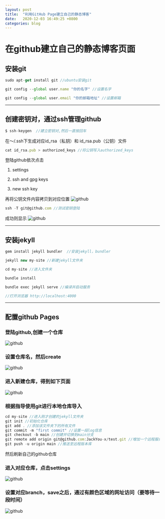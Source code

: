 ```yaml
---
layout: post
title:  "利用GitHub Page建立自己的静态博客"
date:   2020-12-03 16:49:25 +0800
categories: blog
---
```

# 在github建立自己的静态博客页面
## 安装git
```javascript
sudo apt-get install git //ubuntu安装git

git config --global user.name "你的名字" //设置名字

git config --global user.email "你的邮箱地址" //设置邮箱
```
<hr/>

## 创建密钥对，通过ssh管理github
```javascript
$ ssh-keygen  //建立密钥对,然后一直按回车
```
在～/.ssh下生成对应id_rsa（私钥）和 id_rsa.pub（公钥）文件
```javascript
cat id_rsa.pub > authorized_keys //将公钥写入authorized_keys
```

登陆github依次点击

1. settings

2. ssh and gpg keys

3. new ssh key

再将公钥文件内容拷贝到对应位置
![github]({{site.baseurl}}/assets/github.png)

```javascript
ssh -T git@github.com //测试密钥登陆
```
成功则显示
![github]({{site.baseurl}}/assets/github_success.png)
<hr/>

## 安装jekyll
```javascript
gem install jekyll bundler  //安装jekyll，bundler

jekyll new my-site //新建jekyll文件夹

cd my-site //进入文件夹

bundle install

bundle exec jekyll serve //编译并启动服务

//打开浏览器 http://localhost:4000
```
<hr/>

## 配置github Pages

### 登陆github,创建一个仓库
![github]({{site.baseurl}}/assets/new_pepository0.png)
### 设置仓库名，然后create
![github]({{site.baseurl}}/assets/new_pepository1.png)
### 进入新建仓库，得到如下页面
![github]({{site.baseurl}}/assets/update.png)

### 根据指导使用git进行本地仓库导入
```javascript
cd my-site //进入刚才创建的jekyll文件夹
git init //初始化仓库
git add . //添加该文件夹下的所有文件
git commit -m "first commit" //设置一段log信息
git checkout -b main //创建并切换到main分支
git remote add origin git@github.com:JackYou-x/test.git //增加一个远程服务器端
git push -u origin main //推送至远程版本库
```
然后刷新自己的github仓库
### 进入对应仓库，点击settings
![github]({{site.baseurl}}/assets/setting.png)
### 设置对应branch，save之后，通过有颜色区域的网址访问（要等待一段时间）
![github]({{site.baseurl}}/assets/branch.png)
